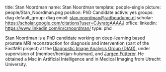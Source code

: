 title: Stan Noordman 
name: Stan Noordman 
template: people-single 
picture: people/Stan_Noordman.png 
position: PhD Candidate 
active: yes groups: diag 
default_group: diag 
email: stan.noordman@radboudumc.nl 
scholar: https://scholar.google.com/citations?user=CJyratgAAAAJ 
office: linkedin: https://www.linkedin.com/in/crnoordman/ 
type: phd

Stan Noordman is a PhD candidate working on deep-learning based prostate MRI reconstruction for diagnosis and intervention (part of the FastMRI project) at the [Diagnostic Image Analysis Group (DIAG)](https://www.diagnijmegen.nl/), under supervision of [member/henkjan-huisman], and [Jurgen Fütterer](http://magic.radboudimaging.nl/index.php/Person?name=Jurgen_F%C3%BCtterer). He obtained a Msc in Artificial Intelligence and in Medical Imaging from Utrecht University.
